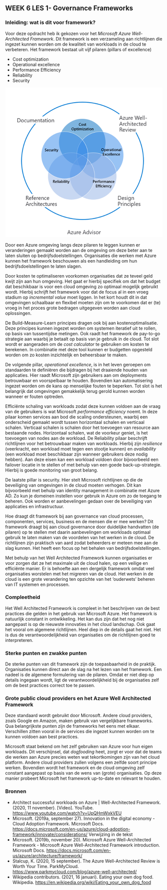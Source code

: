 ## WEEK 6 LES 1- Governance Frameworks

### Inleiding: wat is dit voor framework?
Voor deze opdracht heb ik gekozen voor het _Microsoft Azure Well-Architected Framework_. Dit framework is een verzameling aan richtlijnen die ingezet kunnen worden om de kwaliteit van workloads in de cloud te verbeteren. Het framework bestaat uit vijf pilaren (pillars of excellence)

* Cost optimization
* Operational excellence
* Performance Efficiency
* Reliability 
* Security

![WAF](waf.png)

Door een Azure omgeving langs deze pilaren te leggen kunnen er veranderingen gemaakt worden aan de omgeving om deze beter aan te laten sluiten op bedrijfsdoelstellingen. Organisaties die werken met Azure kunnen het framework beschouwen als een handleiding om hun bedrijfsdoelstellingen te laten slagen.

Door kosten te optimaliseren voorkomen organisaties dat ze teveel geld kwijt zijn aan hun omgeving. Het gaat er hierbij specifiek om dat het budget dat beschikbaar is voor een cloud omgeving zo optimaal mogelijk gebruikt wordt. Hierbij schrijft het framework voor dat de focus al in een vroeg stadium op _incremental value_ moet liggen. In het kort houdt dit in dat omgevingen schaalbaar en flexibel moeten zijn om te voorkomen dat er (te) vroeg in het proces grote bedragen uitgegeven worden aan cloud oplossingen. 

De Build-Measure-Learn principes dragen ook bij aan kostenoptimalisatie. Deze principes kunnen ingezet worden om systemen iteratief uit te rollen, op basis van tussentijdse metingen. Ook raadt het framework de pay-to-go strategie aan waarbij je betaalt op basis van je gebruik in de cloud. Tot slot wordt er aangeraden om de _cost calculator_ te gebruiken om kosten te berekenen. In combinatie met deze tool kunnen er budgetten opgesteld worden om zo kosten inzichtelijk en beheersbaar te maken.

De volgende pillar, _operational excellence_, is in het leven geroepen om standaarden te definiëren die bijdragen bij het draaiende houden van applicaties. Hier raadt Microsoft zijn gebruikers aan om deployments betrouwbaar en voorspelbaar te houden. Bovendien kan automatisering ingezet worden om de kans op menselijke fouten te beperken. Tot slot is het belangrijk dat omgevingen gemakkelijk terug gerold kunnen worden wanneer er fouten optreden.

Efficiënte schaling van workloads zodat deze kunnen voldoen aan de vraag van de gebruikers is wat Microsoft _performance efficiency_ noemt. In deze pilaar komen services aan bod die scaling ondersteunen, waarbij een onderscheid gemaakt wordt tussen horizontaal schalen en verticaal schalen. Verticaal schalen is schalen door het toevoegen van resource aan bestaande nodes. Horizontaal schalen, wat de voorkeur geniet, is het toevoegen van nodes aan de workload. 
De Reliability pilaar beschrijft richtlijnen voor het betrouwbaar maken van workloads. Hierbij zijn _resilience_ (veerkracht, een workload moet tegen een stootje kunnen) en _availability_ (een workload moet beschikbaar zijn wanneer gebruikers deze nodig hebben). Aan deze eisen kan een workload voldoen door bijvoorbeeld een failover locatie in te stellen of met behulp van een goede back-up-strategie. Hierbij is goede monitoring van groot belang. 

De laatste pillar is security. Hier stelt Microsoft richtlijnen op die de beveiliging van omgevingen in de cloud moeten verhogen. Dit kan bijvoorbeeld met behulp van identity management in combinatie met Azure AD. Zo kun je domeinen instellen voor gebruik in Azure om zo de toegang te beheren. Ook worden er aanbevelingen gedaan over de beveiliging van applicaties en infrastructuur. 

Hoe draagt dit framework bij aan governance van cloud processen, componenten, services, business en de mensen die er mee werken?
Dit framework draagt bij aan cloud governance door duidelijke handvatten (de pilaren) op te stellen met daarin aanbevelingen om workloads optimaal gebruik te laten maken van de voordelen van het werken in de cloud. De richtlijnen zijn praktisch van aard zodat beheerders er meteen mee aan de slag kunnen. Het heeft een focus op het behalen van bedrijfsdoelstellingen.

Met behulp van het Well Architected Framework kunnen organisaties er voor zorgen dat ze het maximale uit de cloud halen, op een veilige en efficiënte manier. Er is behoefte aan een dergelijk framework omdat veel organisaties worstelen met het migreren van de cloud. Het werken in de cloud is een grote verandering ten opzichte van het ‘ouderwets’ beheren van IT systemen en processen.

### Compleetheid
Het Well Architected Framework is compleet in het beschrijven van de best practices die gelden in het gebruik van Microsoft Azure. Het framework is natuurlijk constant in ontwikkeling. Het kan dus zijn dat het nog niet aangepast is op de nieuwste innovaties in het cloud landschap. Ook gaat het vooral om algemene richtlijnen. Heel diep in de details gaat het niet. Het is dus de verantwoordelijkheid van organisaties om de richtlijnen goed te interpreteren.

### Sterke punten en zwakke punten
De sterke punten van dit framework zijn de toepasbaarheid in de praktijk. Organisaties kunnen direct aan de slag na het lezen van het framework. Een nadeel is de algemene formulering van de pilaren. Omdat er niet diep op details ingegaan wordt, ligt de verantwoordelijkheid bij de organisaties zelf om de best practices correct toe te passen. 

### Grote public cloud providers en het Azure Well Architected Framework

Deze standaard wordt gebruikt door Microsoft. Andere cloud providers, zoals Google en Amazon, maken gebruik van vergelijkbare frameworks. Qua belangrijkste punten zijn de frameworks het eens met elkaar. Verschillen zitten vooral in de services die ingezet kunnen worden om te kunnen voldoen aan best practices. 

Microsoft staat bekend om het zelf gebruiken van Azure voor hun eigen workloads. Dit verschijnsel, dat _dogfooding_ heet, zorgt er voor dat de teams die werken aan Azure precies weten wat tekortkomingen zijn van het cloud platform. Andere cloud providers zullen volgens een zelfde soort principe werken. Bovendien wordt het framework en de cloud omgeving zelf constant aangepast op basis van de wens van (grote) organisaties. Op deze manier probeert Microsoft het framework up-to-date en relevant te houden. 

### Bronnen
* Architect successful workloads on Azure | Well-Architected Framework. (2020, 11 november). [Video]. YouTube. https://www.youtube.com/watch?v=UpQHmWxkVEU
* Microsoft. (2019a, september 27). Innovation in the digital economy - Cloud Adoption Framework. Microsoft Docs. https://docs.microsoft.com/en-us/azure/cloud-adoption-framework/innovate/considerations/
Verwijzing in de tekst
* Microsoft. (2019b, november 20). Microsoft Azure Well-Architected Framework - Microsoft Azure Well-Architected Framework introduction. Microsoft Docs. https://docs.microsoft.com/en-us/azure/architecture/framework/
* Stalcup, K. (2020, 15 september). The Azure Well-Architected Review is Worth Your Time. ParkMyCloud. https://www.parkmycloud.com/blog/azure-well-architected/
* Wikipedia contributors. (2021, 16 januari). Eating your own dog food. Wikipedia. https://en.wikipedia.org/wiki/Eating_your_own_dog_food
